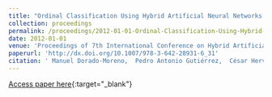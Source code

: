 ```yaml
---
title: "Ordinal Classification Using Hybrid Artificial Neural Networks with Projection and Kernel Basis Functions"
collection: proceedings
permalink: /proceedings/2012-01-01-Ordinal-Classification-Using-Hybrid-Artificial-Neural-Networks-with-Projection-and-Kernel-Basis-Functions
date: 2012-01-01
venue: 'Proceedings of 7th International Conference on Hybrid Artificial Intelligence Systems (HAIS2012)'
paperurl: 'http://dx.doi.org/10.1007/978-3-642-28931-6_31'
citation: ' Manuel Dorado-Moreno,  Pedro Antonio Gutiérrez,  César Hervás-Martínez, &quot;Ordinal Classification Using Hybrid Artificial Neural Networks with Projection and Kernel Basis Functions.&quot; Proceedings of 7th International Conference on Hybrid Artificial Intelligence Systems (HAIS2012), 2012, pp.319–330.'
---
```

[Access paper here](http://dx.doi.org/10.1007/978-3-642-28931-6_31){:target="_blank"}
